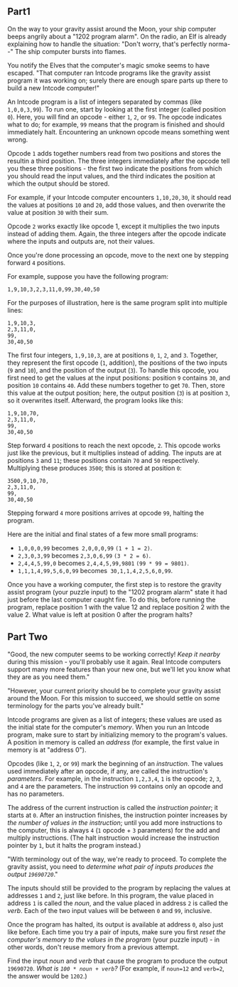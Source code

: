 ## Part1

On the way to your gravity assist around the Moon, 
your ship computer beeps angrily about a "1202 program alarm". 
On the radio, an Elf is already explaining how to handle the situation: 
"Don't worry, that's perfectly norma--" The ship computer bursts into flames.

You notify the Elves that the computer's magic smoke seems to have escaped. 
"That computer ran Intcode programs like the gravity assist program it was working on; 
surely there are enough spare parts up there to build a new Intcode computer!"

An Intcode program is a list of integers separated by commas (like `1,0,0,3,99`). 
To run one, start by looking at the first integer (called position `0`). 
Here, you will find an opcode - either `1`, `2`, or `99`. 
The opcode indicates what to do; for example, `99` means that the program is 
finished and should immediately halt. 
Encountering an unknown opcode means something went wrong.

Opcode `1` adds together numbers read from two positions and stores the resultin a third position. 
The three integers immediately after the opcode tell you these three positions - 
the first two indicate the positions from which you should read the input values, 
and the third indicates the position at which the output should be stored.

For example, if your Intcode computer encounters `1,10,20,30`, 
it should read the values at positions `10` and `20`, add those values, 
and then overwrite the value at position `30` with their sum.

Opcode `2` works exactly like opcode 1, except it multiplies the two inputs instead of adding them. 
Again, the three integers after the opcode indicate where the inputs and outputs are, not their values.

Once you're done processing an opcode, move to the next one by stepping forward `4` positions.

For example, suppose you have the following program:

`1,9,10,3,2,3,11,0,99,30,40,50`

For the purposes of illustration, here is the same program split into multiple lines:

```
1,9,10,3, 
2,3,11,0,
99,
30,40,50
```
The first four integers, `1,9,10,3`, are at positions `0`, `1`, `2`, and `3`. 
Together, they represent the first opcode (`1`, addition), 
the positions of the two inputs (`9` and `10`), 
and the position of the output (`3`). 
To handle this opcode, you first need to get the values at the input positions:
position `9` contains `30`, and position `10` contains `40`. 
Add these numbers together to get `70`. 
Then, store this value at the output position; 
here, the output position (`3`) is at position `3`, so it overwrites itself. 
Afterward, the program looks like this:

```
1,9,10,70,
2,3,11,0,
99,
30,40,50
```

Step forward `4` positions to reach the next opcode, `2`. 
This opcode works just like the previous, but it multiplies instead of adding. 
The inputs are at positions `3` and `11`; 
these positions contain `70` and `50` respectively. 
Multiplying these produces `3500`; this is stored at position `0`:
```
3500,9,10,70,
2,3,11,0,
99,
30,40,50
```
Stepping forward `4` more positions arrives at opcode `99`, halting the program.

Here are the initial and final states of a few more small programs:

- `1,0,0,0,99` becomes` 2,0,0,0,99` `(1 + 1 = 2)`.
- `2,3,0,3,99` becomes `2,3,0,6,99` `(3 * 2 = 6)`.
- `2,4,4,5,99,0` becomes `2,4,4,5,99,9801` `(99 * 99 = 9801)`.
- `1,1,1,4,99,5,6,0,99` becomes` 30,1,1,4,2,5,6,0,99`.

Once you have a working computer, the first step is to restore the gravity assist program 
(your puzzle input) to the "1202 program alarm" state it had just before the last computer caught fire. 
To do this, before running the program, replace position 1 with the value 12 and replace position 2 with the value 2. 
What value is left at position 0 after the program halts?

## Part Two
"Good, the new computer seems to be working correctly! _Keep it nearby_ during this mission - 
you'll probably use it again. Real Intcode computers support many more features than your new one, 
but we'll let you know what they are as you need them."

"However, your current priority should be to complete your gravity assist around the Moon. 
For this mission to succeed, we should settle on some terminology for the parts you've already built."

Intcode programs are given as a list of integers; these values are used as the initial state for the computer's
 _memory_. When you run an Intcode program, make sure to start by initializing memory to the program's values.
  A position in memory is called an _address_ (for example, the first value in memory is at "address 0").

Opcodes (like `1`, `2`, or `99`) mark the beginning of an _instruction_. The values used immediately after an opcode, 
if any, are called the instruction's _parameters_. For example, in the instruction `1,2,3,4`, `1` is the opcode; 
`2`, `3`, and `4` are the parameters. The instruction `99` contains only an opcode and has no parameters.

The address of the current instruction is called the _instruction pointer_; it starts at `0`. 
After an instruction finishes, the instruction pointer increases by _the number of values in the instruction_; 
until you add more instructions to the computer, this is always `4` (`1` opcode + `3` parameters) 
for the add and multiply instructions. 
(The halt instruction would increase the instruction pointer by `1`, but it halts the program instead.)

"With terminology out of the way, we're ready to proceed. To complete the gravity assist, 
you need to _determine what pair of inputs produces the output `19690720`_."

The inputs should still be provided to the program by replacing the values at addresses `1` and `2`, just like before. 
In this program, the value placed in address `1` is called the _noun_, and the value placed in address `2` is called 
the _verb_. Each of the two input values will be between `0` and `99`, inclusive.

Once the program has halted, its output is available at address `0`, also just like before. 
Each time you try a pair of inputs, make sure you first _reset the computer's memory to the values in the program_ 
(your puzzle input) - in other words, don't reuse memory from a previous attempt.

Find the input _noun_ and _verb_ that cause the program to produce the output `19690720`. 
_What is `100 * noun + verb`?_ (For example, if `noun=12` and `verb=2`, the answer would be `1202`.)